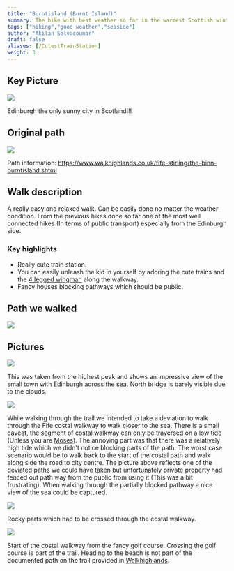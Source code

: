 ```yaml
---
title: "Burntisland (Burnt Island)"
summary: The hike with best weather so far in the warmest Scottish winter.  
tags: ["hiking","good weather","seaside"]
author: "Akilan Selvacoumar"
draft: false
aliases: [/CutestTrainStation]
weight: 3
---
```


## Key Picture
![](/img/hike/burntisland/Edinburgh.jpeg) 

Edinburgh the only sunny city in Scotland!!!

## Original path
![](/img/hike/burntisland/OriginalPath.png)

Path information: https://www.walkhighlands.co.uk/fife-stirling/the-binn-burntisland.shtml

## Walk description
A really easy and relaxed walk. Can be easily done no matter the weather condition.
From the previous hikes done so far one of the most well connected hikes (In terms of public transport) especially from the Edinburgh side.

### Key highlights 
- Really cute train station.
- You can easily unleash the kid in yourself by adoring the cute trains and the [4 legged wingman](https://hips.hearstapps.com/hmg-prod/images/cutest-dog-breed-german-shephard-6435743c5766b.jpg?crop=1.00xw:0.836xh;0,0.141xh&resize=980:*) along the walkway.
- Fancy houses blocking pathways which should be public.

## Path we walked
![](/img/hike/burntisland/burntislandpath.jpg) 

## Pictures
![](/img/hike/burntisland/burntisland.jpg) 

This was taken from the highest peak and shows
an impressive view of the small town with Edinburgh across the sea. North bridge is barely visible due to the clouds.

![](/img/hike/burntisland/PathBlocked.jpeg) 

While walking through the trail we intended to take 
a deviation to walk through the Fife costal walkway 
to walk closer to the sea. There is a small caveat, the segment of costal walkway can only be traversed 
on a low tide (Unless you are [Moses](https://i.pinimg.com/474x/e5/fb/3e/e5fb3eb00e8a5c2566f571fdde2e0385.jpg)).
The annoying part was that there was a relatively high tide which we didn't notice blocking parts of the path. The worst case scenario would be to walk back to the start of the costal path and walk along side the road to city centre. The picture above reflects one of the deviated paths we could have taken but unfortunately private property had fenced out path way from the public from using it (This was a bit frustrating). When walking through the partially blocked pathway a nice view of the sea could be captured. 

![](/img/hike/burntisland/Rocks.jpeg) 

Rocky parts which had to be crossed through the costal walkway. 

![](/img/hike/burntisland/Seaside.jpeg) 

Start of the costal walkway from the fancy golf course. Crossing the golf course is part of the trail. Heading 
to the beach is not part of the documented path on the trail provided in [Walkhighlands](https://www.walkhighlands.co.uk/fife-stirling/the-binn-burntisland.shtm).
